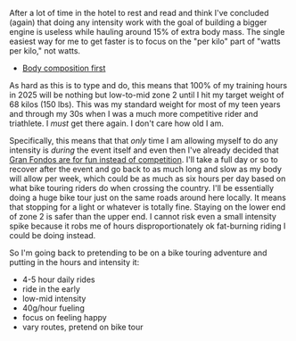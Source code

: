 After a lot of time in the hotel to rest and read and think I've concluded (again) that doing any intensity work with the goal of building a bigger engine is useless while hauling around 15% of extra body mass. The single easiest way for me to get faster is to focus on the "per kilo" part of "watts per kilo," not watts.

- [Body composition first](../Cycling/Body%20composition%20first.md)

As hard as this is to type and do, this means that 100% of my training hours in 2025 will be nothing but low-to-mid zone 2 until I hit my target weight of 68 kilos (150 lbs). This was my standard weight for most of my teen years and through my 30s when I was a much more competitive rider and triathlete. I *must* get there again. I don't care how old I am.

Specifically, this means that that *only* time I am allowing myself to do any intensity is *during* the event itself and even then I've already decided that [Gran Fondos are for fun instead of competition](../Cycling/Gran%20Fondos%20for%20fun%20instead%20of%20competition.md). I'll take a full day or so to recover after the event and go back to as much long and slow as my body will allow per week, which could be as much as six hours per day based on what bike touring riders do when crossing the country. I'll be essentially doing a huge bike tour just on the same roads around here locally. It means that stopping for a light or whatever is totally fine. Staying on the lower end of zone 2 is safer than the upper end. I cannot risk even a small intensity spike because it robs me of hours disproportionately ok fat-burning riding I could be doing instead.

So I'm going back to pretending to be on a bike touring adventure and putting in the hours and intensity it:

- 4-5 hour daily rides
- ride in the early
- low-mid intensity
- 40g/hour fueling
- focus on feeling happy
- vary routes, pretend on bike tour